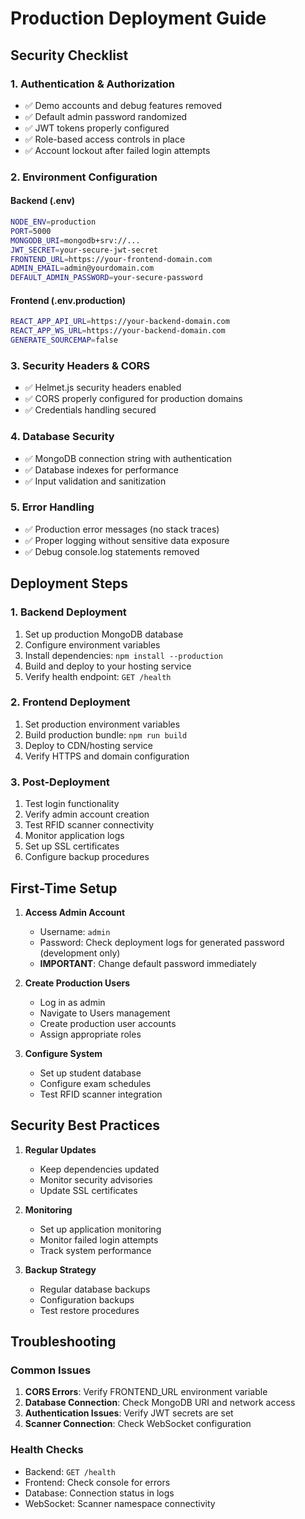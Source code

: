# Production Deployment Guide

## Security Checklist

### 1. Authentication & Authorization
- ✅ Demo accounts and debug features removed
- ✅ Default admin password randomized
- ✅ JWT tokens properly configured
- ✅ Role-based access controls in place
- ✅ Account lockout after failed login attempts

### 2. Environment Configuration

#### Backend (.env)
```bash
NODE_ENV=production
PORT=5000
MONGODB_URI=mongodb+srv://...
JWT_SECRET=your-secure-jwt-secret
FRONTEND_URL=https://your-frontend-domain.com
ADMIN_EMAIL=admin@yourdomain.com
DEFAULT_ADMIN_PASSWORD=your-secure-password
```

#### Frontend (.env.production)
```bash
REACT_APP_API_URL=https://your-backend-domain.com
REACT_APP_WS_URL=https://your-backend-domain.com
GENERATE_SOURCEMAP=false
```

### 3. Security Headers & CORS
- ✅ Helmet.js security headers enabled
- ✅ CORS properly configured for production domains
- ✅ Credentials handling secured

### 4. Database Security
- ✅ MongoDB connection string with authentication
- ✅ Database indexes for performance
- ✅ Input validation and sanitization

### 5. Error Handling
- ✅ Production error messages (no stack traces)
- ✅ Proper logging without sensitive data exposure
- ✅ Debug console.log statements removed

## Deployment Steps

### 1. Backend Deployment
1. Set up production MongoDB database
2. Configure environment variables
3. Install dependencies: `npm install --production`
4. Build and deploy to your hosting service
5. Verify health endpoint: `GET /health`

### 2. Frontend Deployment
1. Set production environment variables
2. Build production bundle: `npm run build`
3. Deploy to CDN/hosting service
4. Verify HTTPS and domain configuration

### 3. Post-Deployment
1. Test login functionality
2. Verify admin account creation
3. Test RFID scanner connectivity
4. Monitor application logs
5. Set up SSL certificates
6. Configure backup procedures

## First-Time Setup

1. **Access Admin Account**
   - Username: `admin`
   - Password: Check deployment logs for generated password (development only)
   - **IMPORTANT**: Change default password immediately

2. **Create Production Users**
   - Log in as admin
   - Navigate to Users management
   - Create production user accounts
   - Assign appropriate roles

3. **Configure System**
   - Set up student database
   - Configure exam schedules
   - Test RFID scanner integration

## Security Best Practices

1. **Regular Updates**
   - Keep dependencies updated
   - Monitor security advisories
   - Update SSL certificates

2. **Monitoring**
   - Set up application monitoring
   - Monitor failed login attempts
   - Track system performance

3. **Backup Strategy**
   - Regular database backups
   - Configuration backups
   - Test restore procedures

## Troubleshooting

### Common Issues
1. **CORS Errors**: Verify FRONTEND_URL environment variable
2. **Database Connection**: Check MongoDB URI and network access
3. **Authentication Issues**: Verify JWT secrets are set
4. **Scanner Connection**: Check WebSocket configuration

### Health Checks
- Backend: `GET /health`
- Frontend: Check console for errors
- Database: Connection status in logs
- WebSocket: Scanner namespace connectivity